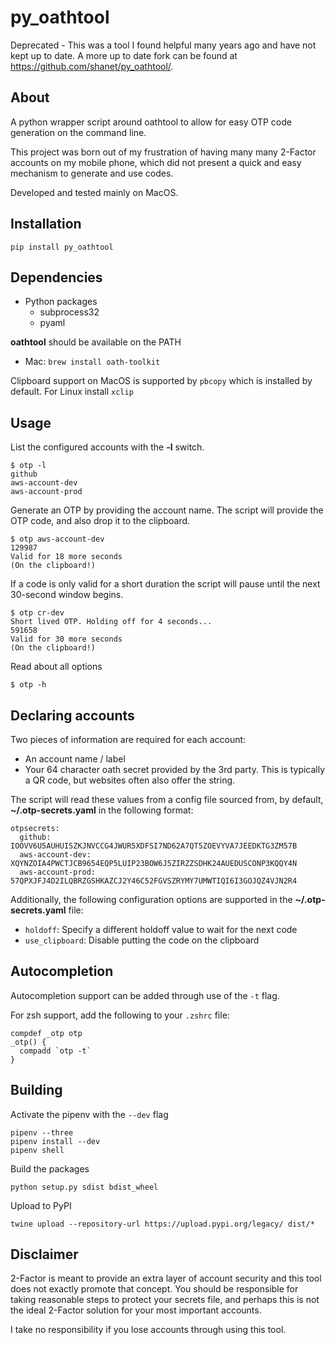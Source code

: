 # py_oathtool

Deprecated - This was a tool I found helpful many years ago and have not kept up to date. A more up to date fork can be found at https://github.com/shanet/py_oathtool/.

## About
A python wrapper script around oathtool to allow for easy OTP code generation on the command line.

This project was born out of my frustration of having many many 2-Factor accounts on my mobile phone, which did not present a quick and easy mechanism to generate and use codes.

Developed and tested mainly on MacOS.

## Installation

`pip install py_oathtool`

## Dependencies

* Python packages
    * subprocess32
    * pyaml

**oathtool** should be available on the PATH

* Mac: `brew install oath-toolkit`

Clipboard support on MacOS is supported by `pbcopy` which is installed by default. For Linux install `xclip`

## Usage

List the configured accounts with the **-l** switch.

    $ otp -l
    github
    aws-account-dev
    aws-account-prod

Generate an OTP by providing the account name. The script will provide the OTP code, and also drop it to the clipboard.

    $ otp aws-account-dev
    129987
    Valid for 18 more seconds
    (On the clipboard!)

If a code is only valid for a short duration the script will pause until the next 30-second window begins.

    $ otp cr-dev
    Short lived OTP. Holding off for 4 seconds...
    591658
    Valid for 30 more seconds
    (On the clipboard!)

Read about all options

    $ otp -h

## Declaring accounts

Two pieces of information are required for each account:

* An account name / label
* Your 64 character oath secret provided by the 3rd party. This is typically a QR code, but websites often also offer the string.

The script will read these values from a config file sourced from, by default, **~/.otp-secrets.yaml** in the following format:

    otpsecrets:
      github: IOOVV6U5AUHUISZKJNVCCG4JWUR5XDFSI7ND62A7QT5ZOEVYVA7JEEDKTG3ZM57B
      aws-account-dev: XQYNZOIA4PWCTJCB9654EQP5LUIP23BOW6J5ZIRZZSDHK24AUEDUSCONP3KQQY4N
      aws-account-prod: 57QPXJFJ4D2ILQBRZGSHKAZCJ2Y46C52FGVSZRYMY7UMWTIQI6I3GOJQZ4VJN2R4

Additionally, the following configuration options are supported in the **~/.otp-secrets.yaml** file:

* `holdoff`: Specify a different holdoff value to wait for the next code
* `use_clipboard`: Disable putting the code on the clipboard

## Autocompletion

Autocompletion support can be added through use of the `-t` flag.

For zsh support, add the following to your `.zshrc` file:

    compdef _otp otp
    _otp() {
      compadd `otp -t`
    }
## Building

Activate the pipenv with the `--dev` flag

    pipenv --three
    pipenv install --dev
    pipenv shell

Build the packages

    python setup.py sdist bdist_wheel

Upload to PyPI

    twine upload --repository-url https://upload.pypi.org/legacy/ dist/*

## Disclaimer

2-Factor is meant to provide an extra layer of account security and this tool does not exactly promote that concept. You should be responsible for taking reasonable steps to protect your secrets file, and perhaps this is not the ideal 2-Factor solution for your most important accounts.

I take no responsibility if you lose accounts through using this tool.
